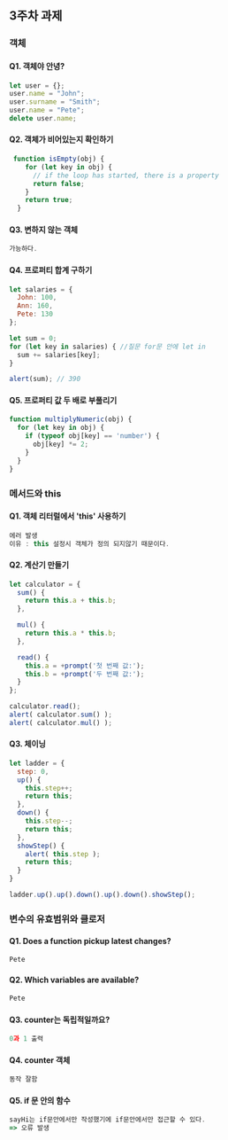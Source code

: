 ## 3주차 과제
### 객체
#### Q1. 객체야 안녕?
```javascript
let user = {};
user.name = "John";
user.surname = "Smith";
user.name = "Pete";
delete user.name;
```
#### Q2. 객체가 비어있는지 확인하기
```javascript
 function isEmpty(obj) {
    for (let key in obj) {
      // if the loop has started, there is a property
      return false;
    }
    return true;
  }
```
#### Q3. 변하지 않는 객체
```javascript
가능하다.
```

#### Q4. 프로퍼티 합계 구하기
```javascript
let salaries = {
  John: 100,
  Ann: 160,
  Pete: 130
};

let sum = 0;
for (let key in salaries) { //질문 for문 안에 let in
  sum += salaries[key];
}

alert(sum); // 390
```
#### Q5. 프로퍼티 값 두 배로 부풀리기
```javascript
function multiplyNumeric(obj) {
  for (let key in obj) {
    if (typeof obj[key] == 'number') {
      obj[key] *= 2;
    }
  }
}

```

###  메서드와 this
#### Q1. 객체 리터럴에서 'this' 사용하기
```javascript
에러 발생
이유 : this 설정시 객체가 정의 되지않기 때문이다.
```
#### Q2. 계산기 만들기
```javascript
let calculator = {
  sum() {
    return this.a + this.b;
  },

  mul() {
    return this.a * this.b;
  },

  read() {
    this.a = +prompt('첫 번째 값:');
    this.b = +prompt('두 번째 값:');
  }
};

calculator.read();
alert( calculator.sum() );
alert( calculator.mul() );
```
#### Q3. 체이닝
```javascript
let ladder = {
  step: 0,
  up() {
    this.step++;
    return this;
  },
  down() {
    this.step--;
    return this;
  },
  showStep() {
    alert( this.step );
    return this;
  }
}

ladder.up().up().down().up().down().showStep();
```
### 변수의 유효범위와 클로저
#### Q1. Does a function pickup latest changes?
```javascript
Pete
```

#### Q2. Which variables are available?
```javascript
Pete
```

#### Q3. counter는 독립적일까요?
```javascript
0과 1 출력
```

####  Q4. counter 객체
```javascript
동작 잘함
```

#### Q5. if 문 안의 함수
```javascript
sayHi는 if문안에서만 작성했기에 if문안에서만 접근할 수 있다.
=> 오류 발생
```
